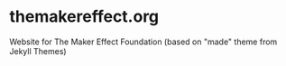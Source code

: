 # themakereffect.org
Website for The Maker Effect Foundation (based on "made" theme from Jekyll Themes)
